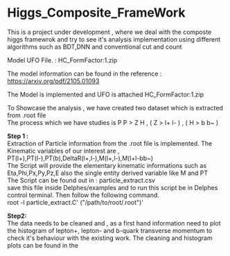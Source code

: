 # Higgs_Composite_FrameWork
This is a project under development , where we deal with the composte higgs framewrok and try to see it's analysis implementation using different algorithms such as BDT,DNN and conventional cut and count
<br/>

Model UFO File. : HC_FormFactor:1.zip <br/>

The model information can be found in the reference : https://arxiv.org/pdf/2105.01093 <br/>

The Model is implemented and UFO is attached HC_FormFactor:1.zip <br/>

To Showcase the analysis , we have created two dataset which is extracted from .root file <br/>
The process which we have studies is P P > Z H , ( Z > l+ l- ) , ( H > b b~ )

**Step 1 :** <br/> 
Extraction of Particle information from the .root file is implemented. The Kinematic variables of our interest are , PT(l+),PT(l-),PT(b),DeltaR(l+,l-),M(l+,l-),M(l+l-bb~) <br/>
The Script will provide the elementary kinematic informations such as Eta,Phi,Px,Py,Pz,E also the single entity derived variable like M and PT <br/>
The Script can be found out in : particle_extract.csv <br/>
save this file inside Delphes/examples and to run this script be in Delphes control terminal. Then follow the following command.<br/>
root -l particle_extract.C' ("/path/to/root/.root")' <br/>

**Step2:** <br/>
The data needs to be cleaned and , as a first hand information need to plot the histogram of lepton+, lepton- and b-quark transverse momentum to check it's behaviour with the existing work.
The cleaning and histogram plots can be found in the 


